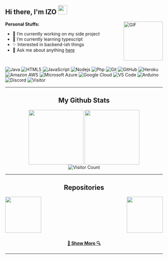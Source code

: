 ## Hi there, I'm IZO <img src="https://raw.githubusercontent.com/mrijoo/mrijoo/main/Assets/Hi.gif" width="29px">

<img align="right" alt="GIF" height="125px" src="https://raw.githubusercontent.com/mrijoo/mrijoo/main/Assets/js.webp" />


**Personal Stuffs:**
- 🔭 I’m currently working on my side project
- 🌱 I’m currently learning typescript
- ✨ Interested in backend-ish things 
- 💬 Ask me about anything [here](https://hub.izo.my.id/)

<br>

![Java](https://img.shields.io/badge/-java-3f4441?style=plastic&logo=java)
![HTML5](https://img.shields.io/badge/-HTML5-E34F26?style=flat-square&logo=html5&logoColor=white)
![JavaScript](https://img.shields.io/badge/-JavaScript-black?style=flat-square&logo=javascript)
![Nodejs](https://img.shields.io/badge/-Nodejs-black?style=flat-square&logo=Node.js)
![Php](https://img.shields.io/badge/-php-394989?style=plastic&logo=php)
![Git](https://img.shields.io/badge/-Git-black?style=flat-square&logo=git)
![GitHub](https://img.shields.io/badge/-GitHub-181717?style=flat-square&logo=github)
![Heroku](https://img.shields.io/badge/-Heroku-430098?style=flat-square&logo=heroku)
![Amazon AWS](https://img.shields.io/badge/Amazon%20AWS-232F3E?style=flat-square&logo=amazon-aws)
![Microsoft Azure](https://img.shields.io/badge/Microsoft%20Azure-232F7E?style=flat-square&logo=microsoft-azure)
![Google Cloud](https://img.shields.io/badge/Google%20Cloud-black?style=flat-square&logo=google-cloud)
![VS Code](https://img.shields.io/badge/-VS%20Code-007ACC?style=plastic&logo=visual-studio-code)
![Arduino](https://img.shields.io/badge/Arduino-black?style=flat-square&logo=arduino)
![Discord](https://img.shields.io/badge/Discord-black?style=flat-square&logo=discord)
![Visitor](https://izo.my.id/api/?user=mrijoo&label=Profile%20Visitor&labelcolor=blue&color=grey&style=for-the-badge&link=izo.my.id)

<hr>

<h2 align="center">My Github Stats</h2>

<p align=center>
  <img height=175 align="center" src="https://github-readme-stats.vercel.app/api?username=mrijoo&show_icons=true&theme=tokyonight">
  <img height=175 align="center" src="https://github-readme-stats.vercel.app/api/top-langs/?username=mrijoo&title_color=2aa889&text_color=99d1ce&icon_color=2bbc8a&bg_color=0c1014&langs_count=8&layout=compact" />
  <br>
  <img src="https://profile-counter.glitch.me/mrijoo/count.svg" alt="Visitor Count" />
</p>

<hr>

<h2 align="center">Repositories</h2>
  <p width="100%" align="center">
  <a align="left" href="https://github.com/mrijoo/Java-Soal-Matematika-Acak" title="Java Soal Matematika Acak"><img align="left" height="115" src="https://github-readme-stats.vercel.app/api/pin/?username=mrijoo&repo=Java-Soal-Matematika-Acak&theme=gotham"></a><a align="right" href="https://github.com/mrijoo/Java-Menghitung-Volume-Luas-Lingkaran" title="Java Menghitung Volume & Luas Lingkaran"><img align="right" height="115" src="https://github-readme-stats.vercel.app/api/pin/?username=mrijoo&repo=Java-Menghitung-Volume-Luas-Lingkaran&theme=gotham"></a>
  <br><br><br><br><br><br><br>
</p>
<h4 align="center">
  <a href=https://github.com/mrijoo?tab=repositories title="Show Repositories">🔎 Show More 🔍</a>
</h4>

<hr>
